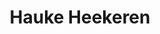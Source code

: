 ---
title: "Hauke Heekeren"
presenter_id: hauke_heekeren
permalink: /member_full_presentations/hauke_heekeren
layout: member_all_presentations
---